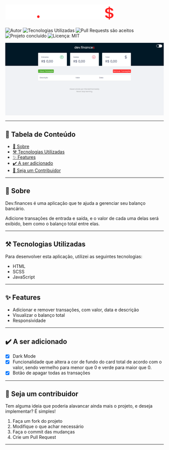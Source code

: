 # ![Logo](./assets/logo.svg)

![Autor](https://img.shields.io/badge/author-Wendell%20Kenneddy-brightgreen)
![Tecnologias Utilizadas](https://img.shields.io/badge/techs-HTML%2C%20SCSS%2C%20JS-brightgreen)
![Pull Requests são aceitos](https://img.shields.io/badge/PRs-welcome-brightgreen)
![Projeto concluído](https://img.shields.io/badge/status-concluído-brightgreen)
![Licença: MIT](https://img.shields.io/github/license/wendell-kenneddy/agency-dev)

![Screenshot da aplicação no desktop](./assets/final-result.png)

---

## :bookmark_tabs: Tabela de Conteúdo

- [:closed_book: Sobre](#closed_book-sobre)
- [:hammer_and_pick: Tecnologias Utilizadas](#hammer_and_pick-tecnologias-utilizadas)
- [:sparkles: Features](#sparkles-features)
- [:heavy_check_mark: A ser adicionado](#heavy_check_mark-a-ser-adicionado)
- [:handshake: Seja um Contribuidor](#handshake-seja-um-contribuidor)

---

## :closed_book: Sobre

Dev.finances é uma aplicação que te ajuda a gerenciar seu balanço bancário.

Adicione transações de entrada e saída, e o valor de cada uma delas será exibido, bem como o balanço total entre elas.

---

## :hammer_and_pick: Tecnologias Utilizadas

Para desenvolver esta aplicação, utilizei as seguintes tecnologias:

- HTML
- SCSS
- JavaScript

---

## :sparkles: Features

- Adicionar e remover transações, com valor, data e descrição
- Visualizar o balanço total
- Responsividade

---

## :heavy_check_mark: A ser adicionado

- [x] Dark Mode
- [x] Funcionalidade que altera a cor de fundo do card total de acordo com o valor, sendo vermelho para menor que 0 e verde para maior que 0.
- [x] Botão de apagar todas as transações

---

## :handshake: Seja um contribuidor

Tem alguma ideia que poderia alavancar ainda mais o projeto, e deseja implementar? É simples!

1. Faça um fork do projeto
2. Modifique o que achar necessário
3. Faça o commit das mudanças
4. Crie um Pull Request

---
